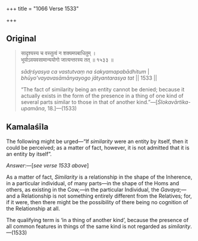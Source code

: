 +++
title = "1066 Verse 1533"

+++
## Original 
>
> सादृश्यस्य च वस्तुत्वं न शक्यमपबाधितुम् ।  
> भूयोऽवयवसामान्ययोगो जात्यन्तरस्य तत् ॥ १५३३ ॥ 
>
> *sādṛśyasya ca vastutvaṃ na śakyamapabādhitum* \|  
> *bhūyo'vayavasāmānyayogo jātyantarasya tat* \|\| 1533 \|\| 
>
> “The fact of similarity being an entity cannot be denied; because it actually exists in the form of the presence in a thing of one kind of several parts similar to those in that of another kind.”—[*Ślokavārtika-upamāna*, 18.]—(1533)



## Kamalaśīla

The following might be urged—“If *similarity* were an entity by itself, then it could be perceived; as a matter of fact, however, it is not admitted that it is an entity by itself”.

*Answer*:—[*see verse 1533 above*]

As a matter of fact, *Similarity* is a relationship in the shape of the Inherence, in a particular individual, of many parts—in the shape of the Homs and others, as existing in the Cow,—in the particular Individual, the *Gavaya*;—and a Relationship is not something entirely different from the Relatives; for, if it were, then there might be the possibility of there being no cognition of the Relationship at all.

The qualifying term is ‘in a thing of another kind’, because the presence of all common features in things of the same kind is not regarded as *similarity*.—(1533)


